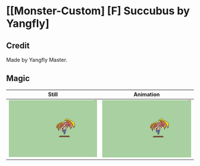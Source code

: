 # [\[Monster-Custom\] \[F\] Succubus by Yangfly]

## Credit

Made by Yangfly Master.
	
## Magic

| Still | Animation |
| :---: | :-------: |
| ![Magic still](./Magic_000.png) | ![Magic animation](./Magic.gif) |
